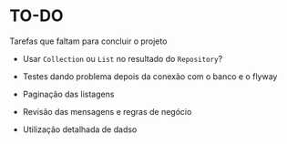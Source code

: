 # TO-DO

Tarefas que faltam para concluir o projeto

- Usar `Collection` ou `List` no resultado do `Repository`?

- Testes dando problema depois da conexão com o banco e o flyway

- Paginação das listagens

- Revisão das mensagens e regras de negócio

- Utilização detalhada de dadso
